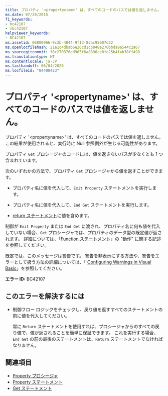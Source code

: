 ```yaml
---
title: プロパティ '<propertyname>' は、すべてのコードのパスでは値を返しません。
ms.date: 07/20/2015
f1_keywords:
- bc42107
- vbc42107
helpviewer_keywords:
- BC42107
ms.assetid: 06800966-9c3b-4844-9f13-83ac95607d32
ms.openlocfilehash: 21a1c4dbab6e26cd1cb848e270bbda9a544c2a67
ms.sourcegitcommit: f8c270376ed905f6a8896ce0fe25b4f4b38ff498
ms.translationtype: HT
ms.contentlocale: ja-JP
ms.lasthandoff: 06/04/2020
ms.locfileid: "84400423"
---
```

# <a name="property-propertyname-doesnt-return-a-value-on-all-code-paths"></a>プロパティ '\<propertyname>' は、すべてのコードのパスでは値を返しません。
プロパティ '\<propertyname>' は、すべてのコードのパスでは値を返しません。 この結果が使用されると、実行時に Null 参照例外が生じる可能性があります。  
  
 プロパティ `Get` プロシージャのコードには、値を返さないパスが少なくとも 1 つ含まれています。  
  
 次のいずれかの方法で、プロパティ `Get` プロシージャから値を返すことができます。  
  
- プロパティ名に値を代入して、`Exit Property` ステートメントを実行します。  
  
- プロパティ名に値を代入して、`End Get` ステートメントを実行します。  
  
- [return ステートメント](../statements/return-statement.md)に値を含めます。  
  
 制御が `Exit Property` または `End Get` に渡され、プロパティ名に何も値を代入していない場合、`Get` プロシージャでは、プロパティのデータ型の既定値が返されます。 詳細については、「[Function ステートメント](../statements/function-statement.md)」の "動作" に関する記述を参照してください。  
  
 既定では、このメッセージは警告です。 警告を非表示にする方法や、警告をエラーとして扱う方法の詳細については、「 [Configuring Warnings in Visual Basic](/visualstudio/ide/configuring-warnings-in-visual-basic)」を参照してください。  
  
 **エラー ID:** BC42107  
  
## <a name="to-correct-this-error"></a>このエラーを解決するには  
  
- 制御フロー ロジックをチェックし、戻り値を返すすべてのステートメントの前に値を代入してください。  
  
     常に `Return` ステートメントを使用すれば、プロシージャからのすべての戻り値で、値が返されることを簡単に保証できます。 これを実行する場合、`End Get` の前の最後のステートメントは、`Return` ステートメントでなければなりません。  
  
## <a name="see-also"></a>関連項目

- [Property プロシージャ](../../programming-guide/language-features/procedures/property-procedures.md)
- [Property ステートメント](../statements/property-statement.md)
- [Get ステートメント](../statements/get-statement.md)
